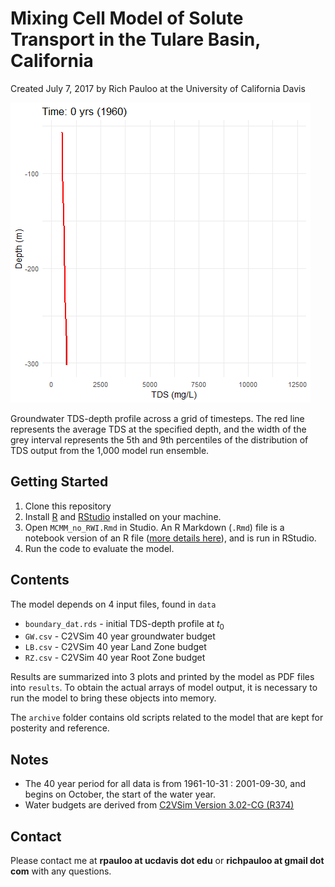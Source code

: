 # Mixing Cell Model of Solute Transport in the Tulare Basin, California  

Created July 7, 2017 by Rich Pauloo at the University of California Davis   


![](salinization.gif)  

Groundwater TDS-depth profile across a grid of timesteps. The red line represents the average TDS at the specified depth, and the width of the grey interval represents the 5th and 9th percentiles of the distribution of TDS output from the 1,000 model run ensemble.  



## Getting Started 

1. Clone this repository  
2. Install [R](https://www.r-project.org/) and [RStudio](https://www.rstudio.com/) installed on your machine.  
3. Open `MCMM_no_RWI.Rmd` in Studio. An R Markdown (`.Rmd`) file is a notebook version of an R file ([more details here](https://rmarkdown.rstudio.com/)), and is run in RStudio.   
4. Run the code to evaluate the model.  


## Contents

The model depends on 4 input files, found in `data`  
 - `boundary_dat.rds` - initial TDS-depth profile at $t_0$  
 - `GW.csv` - C2VSim 40 year groundwater budget  
 - `LB.csv` - C2VSim 40 year Land Zone budget  
 - `RZ.csv` - C2VSim 40 year Root Zone budget  
 
Results are summarized into 3 plots and printed by the model as PDF files into `results`. To obtain the actual arrays of model output, it is necessary to run the model to bring these objects into memory.  

The `archive` folder contains old scripts related to the model that are kept for posterity and reference.  
 
  

## Notes  
 - The 40 year period for all data is from 1961-10-31 : 2001-09-30, and begins on October, the start of the water year.  
 - Water budgets are derived from [C2VSim Version 3.02-CG (R374)](http://baydeltaoffice.water.ca.gov/modeling/hydrology/C2VSim/index_C2VSIM.cfm)  


## Contact

Please contact me at **rpauloo at ucdavis dot edu** or **richpauloo at gmail dot com** with any questions.   

